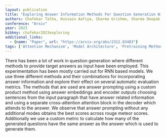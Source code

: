 ```yaml
---
layout: publication
title: "Exploring Answer Information Methods For Question Generation With Transformers"
authors: Chafekar Talha, Hussain Aafiya, Sharma Grishma, Sharma Deepak
conference: "Arxiv"
year: 2023
bibkey: chafekar2023exploring
additional_links:
  - {name: "Paper", url: "https://arxiv.org/abs/2312.03483"}
tags: ['Attention Mechanism', 'Model Architecture', 'Pretraining Methods', 'Prompting', 'RAG', 'Transformer']
---
```

There has been a lot of work in question generation where different methods to provide target answers as input have been employed. This experimentation has been mostly carried out for RNN based models. We use three different methods and their combinations for incorporating answer information and explore their effect on several automatic evaluation metrics. The methods that are used are answer prompting using a custom product method using answer embeddings and encoder outputs choosing sentences from the input paragraph that have answer related information and using a separate cross-attention attention block in the decoder which attends to the answer. We observe that answer prompting without any additional modes obtains the best scores across rouge meteor scores. Additionally we use a custom metric to calculate how many of the generated questions have the same answer as the answer which is used to generate them.

